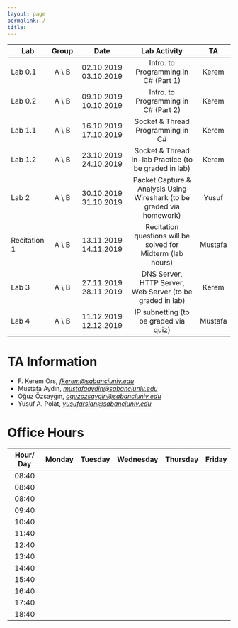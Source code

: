 ```yaml
---
layout: page
permalink: /
title: 
---
```


| Lab          |  Group  |         Date          |                             Lab Activity                              |   TA    |
| ------------ | :-----: | :-------------------: | :-------------------------------------------------------------------: | :-----: |
| Lab 0.1      | A \\  B | 02.10.2019 03.10.2019 |                 Intro. to Programming in C# (Part 1)                  |  Kerem  |
| Lab 0.2      | A \\  B | 09.10.2019 10.10.2019 |                 Intro. to Programming in C#  (Part 2)                 |  Kerem  |
| Lab 1.1      | A \\  B | 16.10.2019 17.10.2019 |                   Socket & Thread Programming in C#                   |  Kerem  |
| Lab 1.2      | A \\  B | 23.10.2019 24.10.2019 |         Socket & Thread In-lab Practice (to be graded in lab)         |  Kerem  |
| Lab 2        | A \\  B | 30.10.2019 31.10.2019 | Packet Capture & Analysis Using Wireshark (to be graded via homework) |  Yusuf  |
| Recitation 1 | A \\  B | 13.11.2019 14.11.2019 |      Recitation questions will be solved for Midterm (lab hours)      | Mustafa |
| Lab 3        | A \\  B | 27.11.2019 28.11.2019 |       DNS Server, HTTP Server, Web Server (to be graded in lab)       |  Kerem  |
| Lab 4        | A \\  B | 11.12.2019 12.12.2019 |                 IP subnetting (to be graded via quiz)                 | Mustafa |


# TA Information

- F. Kerem Örs, *fkerem@sabanciuniv.edu*
- Mustafa Aydın,  *mustafaaydin@sabanciuniv.edu*
- Oğuz Özsaygın, *oguzozsaygin@sabanciuniv.edu*  
- Yusuf A. Polat, *yusufarslan@sabanciuniv.edu*  

# Office Hours

| Hour/ Day | **Monday** | **Tuesday** | **Wednesday** | **Thursday** | **Friday** |
| :-------: | :--------: | :---------: | :-----------: | :----------: | :--------: |
|   08:40   |            |             |               |              |            |
|   08:40   |            |             |               |              |            |
|   08:40   |            |             |               |              |            |
|   09:40   |            |             |               |              |            |
|   10:40   |            |             |               |              |            |
|   11:40   |            |             |               |              |            |
|   12:40   |            |             |               |              |            |
|   13:40   |            |             |               |              |            |
|   14:40   |            |             |               |              |            |
|   15:40   |            |             |               |              |            |
|   16:40   |            |             |               |              |            |
|   17:40   |            |             |               |              |            |
|   18:40   |            |             |               |              |            |


<!-- ---
layout: page
permalink: /
---

| Lab |        Date         |                             Lab Activity                              |   TA    |
| --- | :-----------------: | :-------------------------------------------------------------------: | :-----: |
| 0.1 | 2.10.2019 3.10.2019 |                   Socket & Thread Programming in C#                   |  Kerem  |
| 0.2 |                     |                   Socket & Thread Programming in C#                   |  Kerem  |
| 1.1 |                     |                   Socket & Thread Programming in C#                   |  Kerem  |
| 1.2 |                     |         Socket & Thread In-lab Practice (to be graded in lab)         |  Kerem  |
| 2   |                     | Packet Capture & Analysis Using Wireshark (to be graded via homework) |  Yusuf  |
| 3   |                     |       DNS Server, HTTP Server, Web Server (to be graded in lab)       |  Kerem  |
| 4   |                     |                 IP subnetting (to be graded via quiz)                 | Mustafa |
 -->
